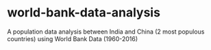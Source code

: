 # world-bank-data-analysis
A population data analysis between India and China (2 most populous countries) using World Bank Data (1960-2016)
